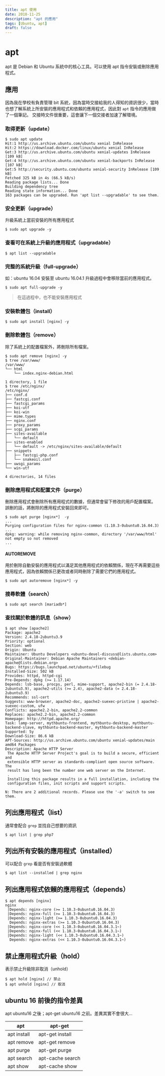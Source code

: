 ```yaml
---
title: apt 使用
date: 2018-11-25
description: "apt 的應用"
tags: [Ubuntu, apt]
draft: false
---
```


# apt

apt 是 Debian 和 Ubuntu 系統中的核心工具。可以使用 apt 指令安裝或刪除應用程式。
## 應用
因為我在學校有負責管理 bit 系統，因為當時交接給我的人得知的資訊很少，當時也想了解系統上所安裝的應用程式和依賴的應用程式，因此對 `apt` 指令的應用做了一個筆記。
交接時文件很重要，這會讓下一個交接者加速了解環境。

### 取得更新（update）

```shell=
$ sudo apt update
Hit:1 http://us.archive.ubuntu.com/ubuntu xenial InRelease
Hit:2 https://download.docker.com/linux/ubuntu xenial InRelease
Get:3 http://us.archive.ubuntu.com/ubuntu xenial-updates InRelease [109 kB]
Get:4 http://us.archive.ubuntu.com/ubuntu xenial-backports InRelease [107 kB]
Get:5 http://security.ubuntu.com/ubuntu xenial-security InRelease [109 kB]
Fetched 325 kB in 4s (66.5 kB/s)
Reading package lists... Done
Building dependency tree
Reading state information... Done
163 packages can be upgraded. Run 'apt list --upgradable' to see them.
```

### 安全更新（upgrade）
升級系統上當前安裝的所有應用程式
```shell=
$ sudo apt upgrade -y
```

### 查看可在系統上升級的應用程式（upgradable）
```shell=
$ apt list --upgradable
```

### 完整的系統升級（full-upgrade）
如：ubuntu 16.04 安裝至 ubuntu 16.04.1
升級過程中會移除當前的應用程式。
```shell=
$ sudo apt full-upgrade -y
```
>在這過程中，也不能安裝應用程式

### 安裝軟體包（install）
```shell=
$ sudo apt install [nginx] -y
```

### 刪除軟體包（remove）
除了系統上的配置檔案外，將刪除所有檔案。
```shell=
$ sudo apt remove [nginx] -y
$ tree /var/www/
/var/www/
└── html
    └── index.nginx-debian.html

1 directory, 1 file
$ tree /etc/nginx/
/etc/nginx/
├── conf.d
├── fastcgi.conf
├── fastcgi_params
├── koi-utf
├── koi-win
├── mime.types
├── nginx.conf
├── proxy_params
├── scgi_params
├── sites-available
│   └── default
├── sites-enabled
│   └── default -> /etc/nginx/sites-available/default
├── snippets
│   ├── fastcgi-php.conf
│   └── snakeoil.conf
├── uwsgi_params
└── win-utf

4 directories, 14 files

```

### 刪除應用程式和配置文件（purge）
刪除應用程式會刪除所有應用程式的數據，但通常會留下修改的用戶配置檔案。
誤刪的話，將刪除的應用程式安裝回來即可。
```shell=
$ sudo apt purge [nginx*]  -y
...
Purging configuration files for nginx-common (1.10.3-0ubuntu0.16.04.3) ...
dpkg: warning: while removing nginx-common, directory '/var/www/html' not empty so not removed
...
```
#### AUTOREMOVE
用於刪除自動安裝的應用程式以滿足其他應用程式的依賴關係，現在不再需要這些應用程式，因為依賴關係已更改或者同時刪除了需要它們的應用程式。
```shell=
$ sudo apt autoremove [nginx*] -y
```
### 搜尋軟體（search）
```shell=
$ sudo apt search [mariadb*]
```

### 查找關於軟體的訊息（show）
```shell=
$ apt show [apache2]
Package: apache2
Version: 2.4.18-2ubuntu3.9
Priority: optional
Section: web
Origin: Ubuntu
Maintainer: Ubuntu Developers <ubuntu-devel-discuss@lists.ubuntu.com>
Original-Maintainer: Debian Apache Maintainers <debian-apache@lists.debian.org>
Bugs: https://bugs.launchpad.net/ubuntu/+filebug
Installed-Size: 502 kB
Provides: httpd, httpd-cgi
Pre-Depends: dpkg (>= 1.17.14)
Depends: lsb-base, procps, perl, mime-support, apache2-bin (= 2.4.18-2ubuntu3.9), apache2-utils (>= 2.4), apache2-data (= 2.4.18-2ubuntu3.9)
Recommends: ssl-cert
Suggests: www-browser, apache2-doc, apache2-suexec-pristine | apache2-suexec-custom, ufw
Conflicts: apache2.2-bin, apache2.2-common
Replaces: apache2.2-bin, apache2.2-common
Homepage: http://httpd.apache.org/
Task: lamp-server, mythbuntu-frontend, mythbuntu-desktop, mythbuntu-backend-slave, mythbuntu-backend-master, mythbuntu-backend-master
Supported: 5y
Download-Size: 86.6 kB
APT-Sources: http://us.archive.ubuntu.com/ubuntu xenial-updates/main amd64 Packages
Description: Apache HTTP Server
 The Apache HTTP Server Project's goal is to build a secure, efficient and
 extensible HTTP server as standards-compliant open source software. The
 result has long been the number one web server on the Internet.
 .
 Installing this package results in a full installation, including the
 configuration files, init scripts and support scripts.

N: There are 2 additional records. Please use the '-a' switch to see them.

```
## 列出應用程式（list）
通常會配合 `grep` 並找自己想要的資訊
```shell=
$ apt list | grep php7
```

## 列出所有安裝的應用程式（installed）
可以配合 `grep` 看是否有安裝過軟體
```shell=
$ apt list --installed | grep nginx
```
## 列出應用程式依賴的應用程式（depends）
```shell=
$ apt depends [nginx]
nginx
 |Depends: nginx-core (>= 1.10.3-0ubuntu0.16.04.3)
 |Depends: nginx-full (>= 1.10.3-0ubuntu0.16.04.3)
 |Depends: nginx-light (>= 1.10.3-0ubuntu0.16.04.3)
  Depends: nginx-extras (>= 1.10.3-0ubuntu0.16.04.3)
 |Depends: nginx-core (<< 1.10.3-0ubuntu0.16.04.3.1~)
 |Depends: nginx-full (<< 1.10.3-0ubuntu0.16.04.3.1~)
 |Depends: nginx-light (<< 1.10.3-0ubuntu0.16.04.3.1~)
  Depends: nginx-extras (<< 1.10.3-0ubuntu0.16.04.3.1~)

```
## 禁止應用程式升級（hold）
表示禁止升級除非取消（unhold）
```shell=
$ apt hold [nginx] // 禁止
$ apt unhold [nginx] // 取消
```

## ubuntu 16 前後的指令差異
apt ubuntu16 之後；apt-get ubuntu16 之前。差異其實不會很大...

|apt|apt-get|
|---|---|
|apt install|apt-get install|
|apt remove|apt-get remove|
|apt purge|apt-get purge|
|apt search|apt-cache search|
|apt show|apt-cache show|
